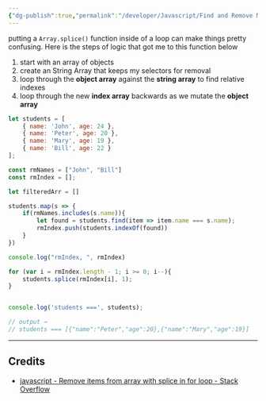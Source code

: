 ```yaml
---
{"dg-publish":true,"permalink":"/developer/Javascript/Find and Remove Multiple Objects from an Array/","dgPassFrontmatter":true}
---
```


putting a `Array.splice()` function inside of a loop can make things pretty confusing. Here is the steps of logic that got me to this function below
1. start with an array of objects
2. create an String Array that keeps my selectors for removal
3. loop through the **object array** against the **string array** to find relative indexes
4. loop through the new **index array** backwards as we mutate the **object array**

```js
let students = [
    { name: 'John', age: 24 },
    { name: 'Peter', age: 20 },
    { name: 'Mary', age: 19 },
    { name: 'Bill', age: 22 }
];

const rmNames = ["John", "Bill"]
const rmIndex = [];

let filteredArr = []

students.map(s => {
    if(rmNames.includes(s.name)){
        let found = students.find(item => item.name === s.name);
        rmIndex.push(students.indexOf(found))
    }
})

console.log("rmIndex, ", rmIndex)

for (var i = rmIndex.length - 1; i >= 0; i--){
    students.splice(rmIndex[i], 1);
}


console.log('students ===', students);

// output → 
// students === [{"name":"Peter","age":20},{"name":"Mary","age":19}]
```

---
## Credits
- [javascript - Remove items from array with splice in for loop - Stack Overflow](https://stackoverflow.com/a/16217435/15579591)